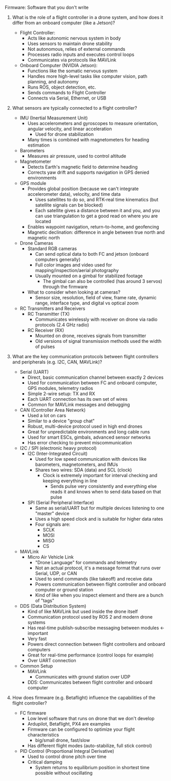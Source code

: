 Firmware: Software that you don't write

1. What is the role of a flight controller in a drone system, and how does it differ from an onboard computer (like a Jetson)?
	- Flight Controller:
		- Acts like autonomic nervous system in body
		- Uses sensors to maintain drone stability
		- Not autonomous, relies of external commands
		- Processes radio inputs and executes control loops
		- Communicates via protocols like MAVLink
	- Onboard Computer (NVIDIA Jetson):
		- Functions like the somatic nervous system
		- Handles more high-level tasks like computer vision, path planning, and autonomy
		- Runs ROS, object detection, etc.
		- Sends commands to Flight Controller
		- Connects via Serial, Ethernet, or USB
    
2. What sensors are typically connected to a flight controller?
	- IMU (Inertial Measurement Unit)
		- Uses accelerometers and gyroscopes to measure orientation, angular velocity, and linear acceleration
			- Used for drone stabilization
		- Many times is combined with magnetometers for heading estimation
	- Barometers
		- Measures air pressure, used to control altitude
	- Magnetometer
		- Detects Earth's magnetic field to determine heading
		- Corrects yaw drift and supports navigation in GPS denied environments
	- GPS module
		- Provides global position (because we can't integrate accelerometer data), velocity, and time data
			- Uses satellites to do so, and RTK-real time kinematics (but satellite signals can be blocked)
			- Each satellite gives a distance between it and you, and you can use triangulation to get a good read on where you are located
		- Enables waypoint navigation, return-to-home, and geofencing
		- Magnetic declination: difference in angle between true north and magnetic north
	- Drone Cameras
		- Standard RGB cameras
			- Can send optical data to both FC and jetson (onboard computers generally)
			- Full color images and video used for mapping/inspection/aerial photography
			- Usually mounted on a gimbal for stabilized footage
				- The gimbal can also be controlled (has around 3 servos) through the firmware
		- What to consider when looking at cameras?
			- Sensor size, resolution, field of view, frame rate, dynamic range, interface type, and digital vs optical zoom
	- RC Transmitters and Receivers
		- RC Transmitter (TX)
			- Communicates wirelessly with receiver on drone via radio protocols (2.4 GHz radio)
		- RC Receiver (RX)
			- Mounted on drone, receives signals from transmitter
			- Old versions of signal transmission methods used the width of pulses

3. What are the key communication protocols between flight controllers and peripherals (e.g. I2C, CAN, MAVLink)?
	- Serial (UART)
		- Direct, basic communication channel between exactly 2 devices
		- Used for communication between FC and onboard computer, GPS modules, telemetry radios
		- Simple 2-wire setup: TX and RX
		- Each UART connection has its own set of wires
		- Common for MAVLink messages and debugging
	- CAN (Controller Area Network)
		- Used a lot on cars
		- Similar to a device "group chat"
		- Robust, multi-device protocol used in high end drones
		- Great for unpredictable environments and long cable runs
		- Used for smart ESCs, gimbals, advanced sensor networks
		- Has error checking to prevent miscommunication
	- I2C / SPI (electronic heavy protocol)
		- I2C (Inter-Integrated Circuit)
			- Used for low speed communication with devices like barometers, magnetometers, and IMUs
			- Shares two wires: SDA (data) and SCL (clock)
				- Clock is extremely important for interval checking and keeping everything in line
					- Sends pulse very consistently and everything else reads it and knows when to send data based on that pulse
		- SPI (Serial Peripheral Interface)
			- Same as serial/UART but for multiple devices listening to one "master" device
			- Uses a high speed clock and is suitable for higher data rates
			- Four signals are:
				- SCLK
				- MOSI
				- MISO
				- CS
	- MAVLink
		- Micro Air Vehicle Link
			- "Drone Language" for commands and telemetry
			- Not an actual protocol, it's a message format that runs over Serial, UDP, or CAN
			- Used to send commands (like takeoff) and receive data
			- Powers communication between flight controller and onboard computer or ground station
			- Kind of like when you inspect element and there are a bunch of "tags"
	- DDS (Data Distribution System)
		- Kind of like MAVLink but used inside the drone itself
		- Communication protocol used by ROS 2 and modern drone systems
		- Has real-time publish-subscribe messaging between modules <- important
		- Very fast
		- Powers direct connection between flight controllers and onboard computers
		- Great for real-time performance (control loops for example)
		- Over UART connection
	- Common Setup
		- MAVLink
			- Communicates with ground station over UDP
		- DDS: Communicates between flight controller and onboard computer
    
4. How does firmware (e.g. Betaflight) influence the capabilities of the flight controller?
	- FC firmware
		- Low level software that runs on drone that we don't develop
		- Ardupilot, Betaflight, PX4 are examples
		- Firmware can be configured to optimize your flight characteristics
			- big/small drone, fast/slow
		- Has different flight modes (auto-stabilize, full stick control)
	- PID Control (Proportional Integral Derivative)
		- Used to control drone pitch over time
		- Critical damping
			- System returns to equilibrium position in shortest time possible without oscillating 
    